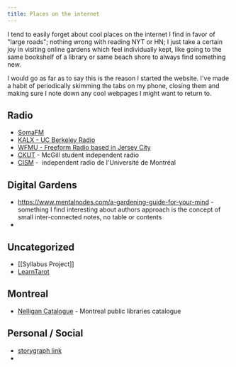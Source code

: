 ```yaml
---
title: Places on the internet
---
```


I tend to easily forget about cool places on the internet I find in favor of "large roads"; nothing wrong with reading NYT or HN; I just take a certain joy in visiting online gardens which feel individually kept, like going to the same bookshelf of a library or same beach shore to always find something new.

I would go as far as to say this is the reason I started the website. I've made a habit of periodically skimming the tabs on my phone, closing them and making sure I note down any cool webpages I might want to return to. 
## Radio

- [SomaFM](https://somafm.com)
- [KALX - UC Berkeley Radio](https://www.kalx.berkeley.edu/)
- [WFMU - Freeform Radio based in Jersey City](https://wfmu.org/)
- [CKUT](https://ckut.ca/) - McGill student independent radio
- [CISM](https://cism893.ca/) -  independent radio de l'Université de Montréal

## Digital Gardens 

* https://www.mentalnodes.com/a-gardening-guide-for-your-mind - something I find interesting about authors approach is the concept of small inter-connected notes, no table or contents 
* 

## Uncategorized

- [[Syllabus Project]]
- [LearnTarot](http://learntarot.com/)

## Montreal
* [Nelligan Catalogue](https://nelligandecouverte.ville.montreal.qc.ca/iii/encore/?lang=frc)  - Montreal public libraries catalogue

## Personal / Social
* [storygraph link](https://app.thestorygraph.com/profile/pacificsnail)
* 